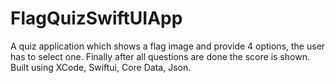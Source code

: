 # FlagQuizSwiftUIApp
A quiz application which shows a flag image and provide 4 options, the user has to select one. Finally after all questions are done the score is shown. Built using XCode, Swiftui, Core Data, Json.
